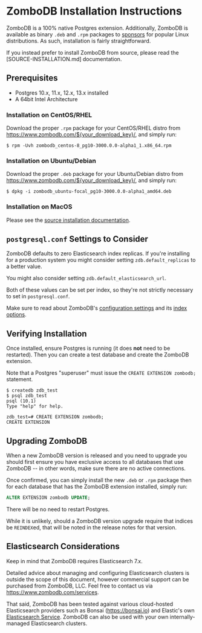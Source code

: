 # ZomboDB Installation Instructions

ZomboDB is a 100% native Postgres extension. Additionally, ZomboDB is available as binary `.deb` and `.rpm` packages to
[sponsors](https://github.com/sponsors/eeeebbbbrrrr) for popular Linux distributions. As such, installation is fairly
straightforward.

If you instead prefer to install ZomboDB from source, please read the \[SOURCE-INSTALLATION.md\] documentation.

## Prerequisites

- Postgres 10.x, 11.x, 12.x, 13.x installed
- A 64bit Intel Architecture

### Installation on CentOS/RHEL

Download the proper `.rpm` package for your CentOS/RHEL distro from https://www.zombodb.com/${your_download_key}/, and
simply run:

```shell
$ rpm -Uvh zombodb_centos-8_pg10-3000.0.0-alpha1_1.x86_64.rpm
```

### Installation on Ubuntu/Debian

Download the proper `.deb` package for your Ubuntu/Debian distro from https://www.zombodb.com/${your_download_key}/, and
simply run:

```shel
$ dpkg -i zombodb_ubuntu-focal_pg10-3000.0.0-alpha1_amd64.deb
```

### Installation on MacOS

Please see the [source installation documentation](SOURCE-INSTALLATION.md).

## `postgresql.conf` Settings to Consider

ZomboDB defaults to zero Elasticsearch index replicas. If you're installing for a production system you might consider
setting `zdb.default_replicas` to a better value.

You might also consider setting `zdb.default_elasticsearch_url`.

Both of these values can be set per index, so they're not strictly necessary to set in `postgresql.conf`.

Make sure to read about ZomboDB's [configuration settings](CONFIGURATION-SETTINGS.md) and its
[index options](INDEX-MANAGEMENT.md#with--options).

## Verifying Installation

Once installed, ensure Postgres is running (it does **not** need to be restarted). Then you can create a test database
and create the ZomboDB extension.

Note that a Postgres "superuser" must issue the `CREATE EXTENSION zombodb;` statement.

```shell
$ createdb zdb_test
$ psql zdb_test
psql (10.1)
Type "help" for help.

zdb_test=# CREATE EXTENSION zombodb;
CREATE EXTENSION
```

## Upgrading ZomboDB

When a new ZomboDB version is released and you need to upgrade you should first ensure you have exclusive access to all
databases that use ZomboDB -- in other words, make sure there are no active connections.

Once confirmed, you can simply install the new `.deb` or `.rpm` package then for each database that has the ZomboDB
extension installed, simply run:

```sql
ALTER EXTENSION zombodb UPDATE;
```

There will be no need to restart Postgres.

While it is unlikely, should a ZomboDB version upgrade require that indices be `REINDEX`ed, that will be noted in the
release notes for that version.

## Elasticsearch Considerations

Keep in mind that ZomboDB requires Elasticsearch 7.x.

Detailed advice about managing and configuring Elasticsearch clusters is outside the scope of this document, however
commercial support can be purchased from ZomboDB, LLC. Feel free to contact us via https://www.zombodb.com/services.

That said, ZomboDB has been tested against various cloud-hosted Elasticsearch providers such as Bonsai
(https://bonsai.io) and Elastic's own [Elasticsearch Service](https://www.elastic.co/cloud/elasticsearch-service).
ZomboDB can also be used with your own internally-managed Elasticsearch clusters.
